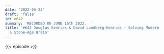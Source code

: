 ```yaml
---
date: '2022-06-23'
draft: 'false'
id: e642
summary: 'RECORDED ON JUNE 16th 2022.  '
title: '#642 Douglas Kenrick & David Lundberg-Kenrick - Solving Modern Problems with
  a Stone-Age Brain'
---
```

{{< episode >}}
